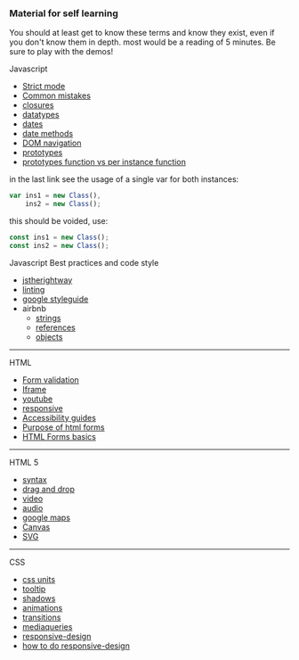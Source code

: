 ### Material for self learning
You should at least get to know these terms and know they exist,
even if you don't know them in depth.
most would be a reading of 5 minutes. Be sure to play with the demos!

Javascript
- [Strict mode](https://www.w3schools.com/js/js_strict.asp)
- [Common mistakes](https://www.w3schools.com/js/js_mistakes.asp)
- [closures](https://www.w3schools.com/js/js_function_closures.asp)
- [datatypes](https://www.w3schools.com/js/js_datatypes.asp)
- [dates](https://www.w3schools.com/js/js_dates.asp)
- [date methods](https://www.w3schools.com/js/js_date_methods.asp)
- [DOM navigation](https://www.w3schools.com/js/js_htmldom_navigation.asp)
- [prototypes](https://www.w3schools.com/js/js_object_prototypes.asp)
- [prototypes function vs per instance function](https://stackoverflow.com/questions/4508313/advantages-of-using-prototype-vs-defining-methods-straight-in-the-constructor)


in the last link see the usage of a single var for both instances:
``` js
var ins1 = new Class(),
    ins2 = new Class();
```
this should be voided, use:

``` js
const ins1 = new Class();
const ins2 = new Class();
```

 Javascript Best practices and code style
- [jstherightway](http://jstherightway.org/#js-code-style)
- [linting](http://jshint.com/)
- [google styleguide](https://google.github.io/styleguide/javascriptguide.xml)
- airbnb
    - [strings](https://github.com/airbnb/javascript#strings)
    - [references](https://github.com/airbnb/javascript#references)
    - [objects](https://github.com/airbnb/javascript#objects)

---

 HTML
 - [Form validation](https://developer.mozilla.org/en-US/docs/Learn/HTML/Forms/Form_validation)
 - [Iframe](https://www.w3schools.com/html/html_iframe.asp)
 - [youtube](https://www.w3schools.com/html/html_youtube.asp)
 - [responsive](https://www.w3schools.com/html/html_responsive.asp)
 - [Accessibility guides](https://developer.mozilla.org/en-US/docs/Learn/Accessibility/WAI-ARIA_basics)
 - [Purpose of html forms](https://stackoverflow.com/questions/31066693/what-is-the-purpose-of-the-html-form-tag)
 - [HTML Forms basics](https://www.w3schools.com/html/html_forms.asp)

---

 HTML 5
 - [syntax](https://www.w3schools.com/html/html5_syntax.asp)
 - [drag and drop](https://www.w3schools.com/html/html5_draganddrop.asp)
 - [video](https://www.w3schools.com/html/html5_video.asp)
 - [audio](https://www.w3schools.com/html/html5_audio.asp)
 - [google maps](https://www.w3schools.com/html/html_googlemaps.asp)
 - [Canvas](https://www.w3schools.com/html/html5_canvas.asp)
 - [SVG](https://www.w3schools.com/html/html5_svg.asp)

---

CSS
 - [css units](https://www.w3schools.com/cssref/css_units.asp)
 - [tooltip](https://www.w3schools.com/css/css_tooltip.asp)
 - [shadows](https://www.w3schools.com/css/css3_shadows.asp)
 - [animations](https://www.w3schools.com/css/css3_animations.asp)
 - [transitions](https://www.w3schools.com/css/css3_transitions.asp)
 - [mediaqueries](https://www.w3schools.com/css/css3_mediaqueries.asp)
 - [responsive-design](https://internetingishard.com/html-and-css/responsive-design/)
 - [how to do responsive-design](https://www.creativebloq.com/web-design/how-do-responsive-web-design-real-world-71621320)

